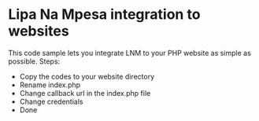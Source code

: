 # Lipa Na Mpesa integration to websites
This code sample lets you integrate LNM to your PHP website as simple as possible.
Steps:
- Copy the codes to your website directory
- Rename index.php
- Change callback url in the index.php file
- Change credentials
- Done

